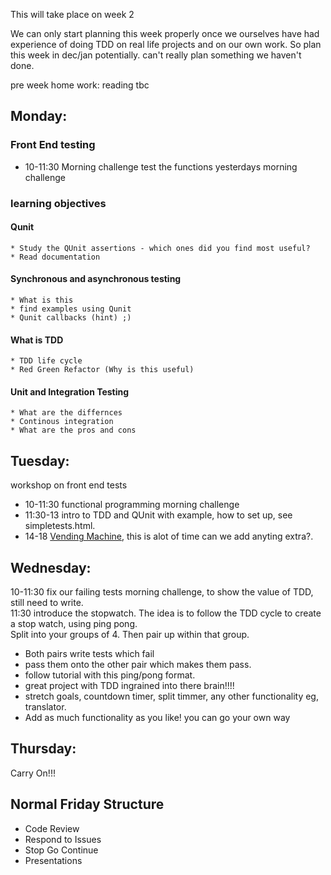 This will take place on week 2

We can only start planning this week properly once we ourselves have had experience of doing TDD on real life projects and on our own work. So plan this week in dec/jan potentially. can't really plan something we haven't done.

pre week home work:
reading tbc

## Monday:
### Front End testing
  * 10-11:30 Morning challenge test the functions yesterdays morning challenge
  
### learning objectives
#### Qunit
    * Study the QUnit assertions - which ones did you find most useful? 
    * Read documentation
  
#### Synchronous and asynchronous testing
    * What is this
    * find examples using Qunit
    * Qunit callbacks (hint) ;)
  
#### What is TDD
    * TDD life cycle
    * Red Green Refactor (Why is this useful)
    
  
#### Unit and Integration Testing
    * What are the differnces
    * Continous integration 
    * What are the pros and cons

## Tuesday:
workshop on front end tests
  * 10-11:30 functional programming morning challenge 
  * 11:30-13 intro to TDD and QUnit with example, how to set up, see simpletests.html.
  * 14-18 [Vending Machine](https://github.com/dwyl/learn-tdd), this is alot of time can we add anyting extra?. 



 
## Wednesday:
  10-11:30 fix our failing tests morning challenge, to show the value of TDD, still need to write.   
  11:30 introduce the stopwatch. The idea is to follow the TDD cycle to create a stop watch, using ping pong.  
  Split into your groups of 4. Then pair up within that group.   
  * Both pairs write tests which fail  
  * pass them onto the other pair which makes them pass.  
  * follow tutorial with this ping/pong format.   
  * great project with TDD ingrained into there brain!!!!  
  * stretch goals, countdown timer, split timmer, any other functionality eg, translator.  
  * Add as much functionality as you like! you can go your own way  

## Thursday:  
  Carry On!!!
  
## Normal Friday Structure
  * Code Review
  * Respond to Issues
  * Stop Go Continue
  * Presentations
